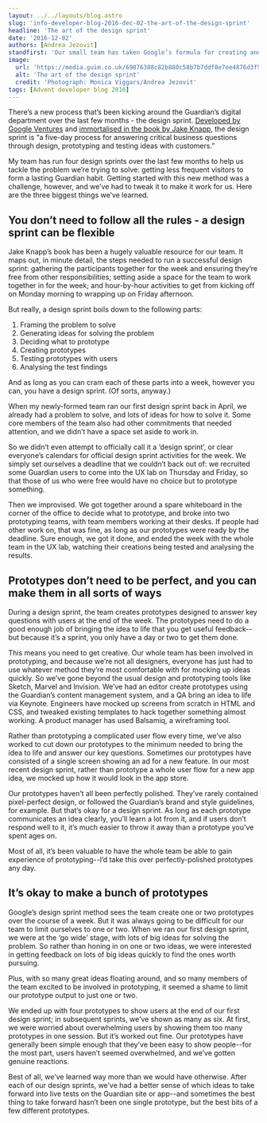 ```yaml
---
layout: ../../layouts/blog.astro
slug: 'info-developer-blog-2016-dec-02-the-art-of-the-design-sprint'
headline: 'The art of the design sprint'
date: '2016-12-02'
authors: [Andrea Jezovit]
standfirst: 'Our small team has taken Google’s formula for creating and testing new ideas in a week, and adapted it to work at the Guardian. Here’s what we’ve learned.'
image:
  url: 'https://media.guim.co.uk/69876388c82b880c58b7b7ddf8e7ee4876d3f583/0_184_2016_1210/2016.jpg'
  alt: 'The art of the design sprint'
  credit: 'Photograph: Monica Viggars/Andrea Jezovit'
tags: [Advent developer blog 2016]
---
```


There’s a new process that’s been kicking around the Guardian’s digital department over the last few months - the design sprint. [Developed by Google Ventures](http://www.gv.com/sprint/) and [immortalised in the book by Jake Knapp](http://www.simonandschuster.com/books/Sprint/Jake-Knapp/9781501121746), the design sprint is “a five-day process for answering critical business questions through design, prototyping and testing ideas with customers.”

My team has run four design sprints over the last few months to help us tackle the problem we’re trying to solve: getting less frequent visitors to form a lasting Guardian habit. Getting started with this new method was a challenge, however, and we’ve had to tweak it to make it work for us. Here are the three biggest things we’ve learned.

You don’t need to follow all the rules - a design sprint can be flexible
------------------------------------------------------------------------

Jake Knapp’s book has been a hugely valuable resource for our team. It maps out, in minute detail, the steps needed to run a successful design sprint: gathering the participants together for the week and ensuring they’re free from other responsibilities; setting aside a space for the team to work together in for the week; and hour-by-hour activities to get from kicking off on Monday morning to wrapping up on Friday afternoon.

But really, a design sprint boils down to the following parts:

1.  Framing the problem to solve
2.  Generating ideas for solving the problem
3.  Deciding what to prototype
4.  Creating prototypes
5.  Testing prototypes with users
6.  Analysing the test findings

And as long as you can cram each of these parts into a week, however you can, you have a design sprint. (Of sorts, anyway.)

When my newly-formed team ran our first design sprint back in April, we already had a problem to solve, and lots of ideas for how to solve it. Some core members of the team also had other commitments that needed attention, and we didn’t have a space set aside to work in.

So we didn’t even attempt to officially call it a ‘design sprint’, or clear everyone’s calendars for official design sprint activities for the week. We simply set ourselves a deadline that we couldn’t back out of: we recruited some Guardian users to come into the UX lab on Thursday and Friday, so that those of us who were free would have no choice but to prototype something.

Then we improvised. We got together around a spare whiteboard in the corner of the office to decide what to prototype, and broke into two prototyping teams, with team members working at their desks. If people had other work on, that was fine, as long as our prototypes were ready by the deadline. Sure enough, we got it done, and ended the week with the whole team in the UX lab, watching their creations being tested and analysing the results.

Prototypes don’t need to be perfect, and you can make them in all sorts of ways
-------------------------------------------------------------------------------

During a design sprint, the team creates prototypes designed to answer key questions with users at the end of the week. The prototypes need to do a good enough job of bringing the idea to life that you get useful feedback--but because it’s a sprint, you only have a day or two to get them done.

This means you need to get creative. Our whole team has been involved in prototyping, and because we’re not all designers, everyone has just had to use whatever method they’re most comfortable with for mocking up ideas quickly. So we’ve gone beyond the usual design and prototyping tools like Sketch, Marvel and Invision. We’ve had an editor create prototypes using the Guardian’s content management system, and a QA bring an idea to life via Keynote. Engineers have mocked up screens from scratch in HTML and CSS, and tweaked existing templates to hack together something almost working. A product manager has used Balsamiq, a wireframing tool.

Rather than prototyping a complicated user flow every time, we’ve also worked to cut down our prototypes to the minimum needed to bring the idea to life and answer our key questions. Sometimes our prototypes have consisted of a single screen showing an ad for a new feature. In our most recent design sprint, rather than prototype a whole user flow for a new app idea, we mocked up how it would look in the app store.

Our prototypes haven’t all been perfectly polished. They’ve rarely contained pixel-perfect design, or followed the Guardian’s brand and style guidelines, for example. But that’s okay for a design sprint. As long as each prototype communicates an idea clearly, you’ll learn a lot from it, and if users don’t respond well to it, it’s much easier to throw it away than a prototype you’ve spent ages on.

Most of all, it’s been valuable to have the whole team be able to gain experience of prototyping--I’d take this over perfectly-polished prototypes any day.

It’s okay to make a bunch of prototypes
---------------------------------------

Google’s design sprint method sees the team create one or two prototypes over the course of a week. But it was always going to be difficult for our team to limit ourselves to one or two. When we ran our first design sprint, we were at the ‘go wide’ stage, with lots of big ideas for solving the problem. So rather than honing in on one or two ideas, we were interested in getting feedback on lots of big ideas quickly to find the ones worth pursuing.

Plus, with so many great ideas floating around, and so many members of the team excited to be involved in prototyping, it seemed a shame to limit our prototype output to just one or two.

We ended up with four prototypes to show users at the end of our first design sprint; in subsequent sprints, we’ve shown as many as six. At first, we were worried about overwhelming users by showing them too many prototypes in one session. But it’s worked out fine. Our prototypes have generally been simple enough that they’ve been easy to show people--for the most part, users haven’t seemed overwhelmed, and we’ve gotten genuine reactions.

Best of all, we’ve learned way more than we would have otherwise. After each of our design sprints, we’ve had a better sense of which ideas to take forward into live tests on the Guardian site or app--and sometimes the best thing to take forward hasn’t been one single prototype, but the best bits of a few different prototypes.
